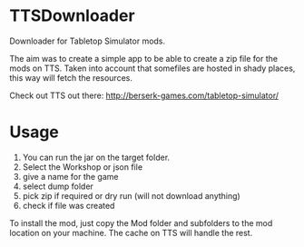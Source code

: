 # TTSDownloader
Downloader for Tabletop Simulator mods.

The aim was to create a simple app to be able to create a zip file for the mods on TTS.
Taken into account that somefiles are hosted in shady places, this way will fetch the resources.

Check out TTS out there:
http://berserk-games.com/tabletop-simulator/

# Usage

1. You can run the jar on the target folder.
2. Select the Workshop or json file
3. give a name for the game
4. select dump folder
5. pick zip if required or dry run (will not download anything)
6. check if file was created

To install the mod, just copy the Mod folder and subfolders to the mod location on your machine.
The cache on TTS will handle the rest.
